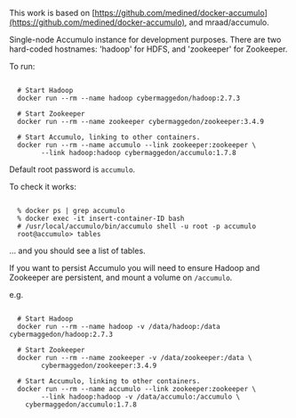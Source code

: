 This work is based on [https://github.com/medined/docker-accumulo](https://github.com/medined/docker-accumulo), and mraad/accumulo.

Single-node Accumulo instance for development purposes.  There are two
hard-coded hostnames: 'hadoop' for HDFS, and 'zookeeper' for
Zookeeper.

To run:

```

  # Start Hadoop
  docker run --rm --name hadoop cybermaggedon/hadoop:2.7.3

  # Start Zookeeper
  docker run --rm --name zookeeper cybermaggedon/zookeeper:3.4.9

  # Start Accumulo, linking to other containers.
  docker run --rm --name accumulo --link zookeeper:zookeeper \
        --link hadoop:hadoop cybermaggedon/accumulo:1.7.8

```

Default root password is `accumulo`.

To check it works:

```

  % docker ps | grep accumulo
  % docker exec -it insert-container-ID bash
  # /usr/local/accumulo/bin/accumulo shell -u root -p accumulo
  root@accumulo> tables

```
... and you should see a list of tables.

If you want to persist Accumulo you will need to ensure Hadoop and Zookeeper
are persistent, and mount a volume on ```/accumulo```.

e.g.

```

  # Start Hadoop
  docker run --rm --name hadoop -v /data/hadoop:/data cybermaggedon/hadoop:2.7.3

  # Start Zookeeper
  docker run --rm --name zookeeper -v /data/zookeeper:/data \
        cybermaggedon/zookeeper:3.4.9

  # Start Accumulo, linking to other containers.
  docker run --rm --name accumulo --link zookeeper:zookeeper \
        --link hadoop:hadoop -v /data/accumulo:/accumulo \
	cybermaggedon/accumulo:1.7.8

```
